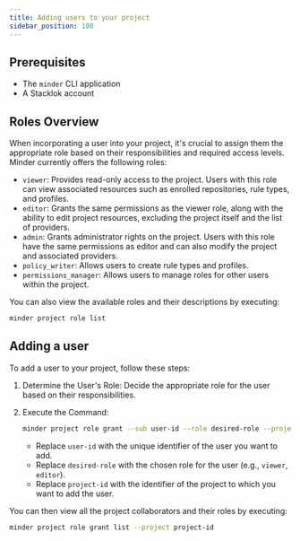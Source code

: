 ```yaml
---
title: Adding users to your project
sidebar_position: 100
---
```


## Prerequisites

* The `minder` CLI application
* A Stacklok account

## Roles Overview
When incorporating a user into your project, it's crucial to assign them the appropriate role based on their responsibilities and required access levels. 
Minder currently offers the following roles:

- `viewer`: Provides read-only access to the project. Users with this role can view associated resources such as enrolled repositories, rule types, and profiles.
- `editor`: Grants the same permissions as the viewer role, along with the ability to edit project resources, excluding the project itself and the list of providers.
- `admin`: Grants administrator rights on the project. Users with this role have the same permissions as editor and can also modify the project and associated providers.
- `policy_writer`: Allows users to create rule types and profiles.
- `permissions_manager`: Allows users to manage roles for other users within the project.

You can also view the available roles and their descriptions by executing:
```bash
minder project role list
```

## Adding a user
To add a user to your project, follow these steps:

1) Determine the User's Role: Decide the appropriate role for the user based on their responsibilities.

2) Execute the Command:
    ```bash
    minder project role grant --sub user-id --role desired-role --project project-id
    ```
    - Replace `user-id` with the unique identifier of the user you want to add.
    - Replace `desired-role` with the chosen role for the user (e.g., `viewer`, `editor`).
    - Replace `project-id` with the identifier of the project to which you want to add the user.

You can then view all the project collaborators and their roles by executing:
```bash
minder project role grant list --project project-id
```